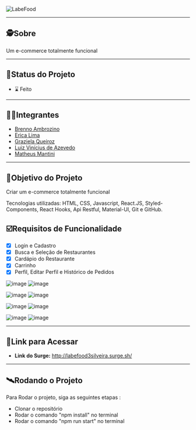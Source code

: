 ![LabeFood](https://user-images.githubusercontent.com/99096015/179119485-6e1b4ac7-72a5-4dc2-a4d7-aed400226b07.png)

---

##  🕵Sobre

Um e-commerce totalmente funcional

---
##  🧭Status do Projeto

 - ⌛ Feito

---

##  👩🏾Integrantes 

- [Brenno Ambrozino](https://github.com/brennoambrozino)
- [Erica Lima](https://github.com/EricaInaciadeLima)
- [Graziela Queiroz](https://github.com/graziela-queiroz)
- [Luiz Vinícius de Azevedo](https://github.com/azevedolv)
- [Matheus Mantini](https://github.com/matheusmantini)

---

##  🎯Objetivo do Projeto

 Criar um e-commerce totalmente funcional
 
 Tecnologias utilizadas: HTML, CSS, Javascript, React.JS, Styled-Components, React Hooks, Api Restful, Material-UI, Git e GitHub.

## ☑️Requisitos de Funcionalidade

- [x] Login e Cadastro
- [x] Busca e Seleção de Restaurantes
- [x] Cardápio do Restaurante
- [x] Carrinho
- [x] Perfil, Editar Perfil e Histórico de Pedidos

![image](https://user-images.githubusercontent.com/99096015/179120778-b7cdcee0-c102-46b6-94e8-c8d206ff38bc.png) ![image](https://user-images.githubusercontent.com/99096015/179120811-84eb5986-6e9c-4a99-a00a-823058e14d1f.png)

![image](https://user-images.githubusercontent.com/99096015/179120973-28255809-1cd3-4917-8596-849340e3ff7a.png) ![image](https://user-images.githubusercontent.com/99096015/179121056-f6b6bd71-f029-44f9-a11c-e7b14834a509.png)

![image](https://user-images.githubusercontent.com/99096015/179121108-ac291fa2-425d-4cc1-a468-f319912bed17.png) ![image](https://user-images.githubusercontent.com/99096015/179121159-a3a213a6-8fc7-4f37-8d2d-0e26b2f5008a.png)

![image](https://user-images.githubusercontent.com/99096015/179121207-419c93df-a260-4261-bab8-9f53cd82fb6c.png) ![image](https://user-images.githubusercontent.com/99096015/179121248-270b2fff-85fb-4947-9d5b-942c1d7a65b7.png)

---

## 🔗Link para Acessar

- **Link do Surge:** http://labefood3silveira.surge.sh/

---


## 🛰Rodando o Projeto

Para Rodar o projeto, siga as seguintes etapas :

- Clonar o repositório
- Rodar o comando "npm install" no terminal
- Rodar o comando "npm run start" no terminal

